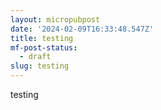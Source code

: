 ```yaml
---
layout: micropubpost
date: '2024-02-09T16:33:48.547Z'
title: testing
mf-post-status:
  - draft
slug: testing
---
```

testing
